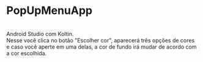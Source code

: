 # PopUpMenuApp
<BR>Android Studio com Koltin.
<BR>Nesse você clica no botão "Escolher cor", aparecerá três opções de cores e caso você aperte em uma delas, a cor de fundo irá mudar de acordo com a cor escolhida.
